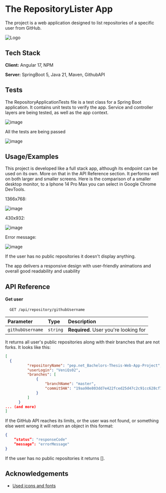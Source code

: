 
# The RepositoryLister App

The project is a web application designed to list repositories of a specific user from GitHub.


![Logo](https://github.com/user-attachments/assets/61f5b407-bf12-4362-9286-60314186be74)


## Tech Stack

**Client:** Angular 17, NPM

**Server:** SpringBoot 5, Java 21, Maven, GithubAPI

## Tests

The RepositoryApplicationTests file is a test class for a Spring Boot application. It contains unit tests to verify the app. Service and controller  layers are being tested, as well as the app context.

![image](https://github.com/user-attachments/assets/8e069afb-cfc4-41ac-9366-d284f2104e45)

All the tests are being passed

![image](https://github.com/user-attachments/assets/4d9837d4-3fdd-4bdf-82d2-ad3038115079)

## Usage/Examples

This project is developed like a full stack app, although its endpoint can be used on its own. More on that in the API Reference section.
It performs well on both larger and smaller screens. Here is the comparison of a smaller desktop monitor, to a Iphone 14 Pro Max you can select in Google Chrome DevTools.

1366x768:

![image](https://github.com/user-attachments/assets/aaf40a99-9991-4d4c-9df0-7c8593518ab4)

430x932:

![image](https://github.com/user-attachments/assets/20a9e13f-8a14-419e-a5f0-013749268671)

Error message:

![image](https://github.com/user-attachments/assets/e15c4c24-be4e-4763-8081-6c5927bd3d47)

If the user has no public repositories it doesn't display anything.

The app delivers a responsive design with user-friendly animations and overall good readability and usability



## API Reference

#### Get user

```http
  GET /api/repository/githubUsername
```

| Parameter | Type     | Description                |
| :-------- | :------- | :------------------------- |
| `githubUsername` | `string` | **Required**. User you're looking for |

It returns all user's public repositories along with their branches that are not forks. It looks like this:

```json
[
  {
          "repositoryName": "pep.net_Bachelors-Thesis-Web-App-Project",
          "userLogin": "VeniQs02",
          "branches": [
              {
                  "branchName": "master",
                  "commitSHA": "19aa98e803dd7e422fced25d47c2c91cc628cf7c"
              }
          ]
      }
... (and more)
]
```

If the GitHub API reaches its limits, or the user was not found, or something else went wrong it will return an object in this format:


```json
{
    “status”: "responseCode"
    “message”: "errorMessage"
}
```

If the user has no public repositories it returns []. 

## Acknowledgements

 - [Used icons and fonts](https://fonts.google.com/)
